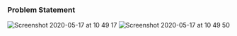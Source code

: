 ### Problem Statement


![Screenshot 2020-05-17 at 10 49 17](https://user-images.githubusercontent.com/26361028/82136492-41e91a00-982c-11ea-855d-a2d847ea9f76.png)
![Screenshot 2020-05-17 at 10 49 50](https://user-images.githubusercontent.com/26361028/82136494-457ca100-982c-11ea-80ad-a4b45f919d27.png)
